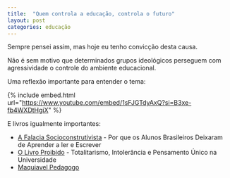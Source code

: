 ```yaml
---
title:  "Quem controla a educação, controla o futuro"
layout: post
categories: educação
---
```


Sempre pensei assim, mas hoje eu tenho convicção desta causa. 


Não é sem motivo que determinados grupos ideológicos perseguem com agressividade o controle do ambiente educacional.  

Uma reflexão importante para entender o tema: 

{% include embed.html url="https://www.youtube.com/embed/1sFJGTdyAxQ?si=B3xe-fb4WXDtHgiX" %}  

E livros igualmente importantes:

* [A Falacia Socioconstrutivista] - Por que os Alunos Brasileiros Deixaram de Aprender a ler e Escrever
* [O Livro Proibido] - Totalitarismo, Intolerância e Pensamento Único na Universidade
* [Maquiavel Pedagogo] 

[A Falacia Socioconstrutivista]: https://www.amazon.com.br/dp/8594090331/?coliid=I120J86GVCORFN&colid=3HEPV2FQRM2OL&psc=1&ref_=lv_ov_lig_dp_it
[O Livro Proibido]: https://www.amazon.com.br/dp/6599501680/?coliid=I2LTOAN73XUUAN&colid=3HEPV2FQRM2OL&psc=1&ref_=lv_ov_lig_dp_it 
[Maquiavel Pedagogo]: https://www.amazon.com.br/Maquiavel-Pedagogo-Pascal-Bernardin/dp/8563160273/ref=pd_bxgy_sccl_2/146-5698497-2152208?pd_rd_w=gsu74&content-id=amzn1.sym.57f5b0c5-8f2e-45a4-8595-2eb0fcbe85cd&pf_rd_p=57f5b0c5-8f2e-45a4-8595-2eb0fcbe85cd&pf_rd_r=DMH5XDGRJS42V4CBWZTE&pd_rd_wg=Ia1Lb&pd_rd_r=863084c2-c576-46ad-b9f9-097388365925&pd_rd_i=8563160273&psc=1 